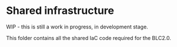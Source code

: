 # Shared infrastructure

WIP - this is still a work in progress, in development stage.

This folder contains all the shared IaC code required for the BLC2.0.
